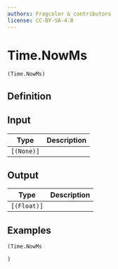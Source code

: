```yaml
---
authors: Fragcolor & contributors
license: CC-BY-SA-4.0
---
```



# Time.NowMs

```clojure
(Time.NowMs)
```


## Definition




## Input

| Type | Description |
|------|-------------|
| `[(None)]` |  |


## Output

| Type | Description |
|------|-------------|
| `[(Float)]` |  |


## Examples

```clojure
(Time.NowMs

)
```
